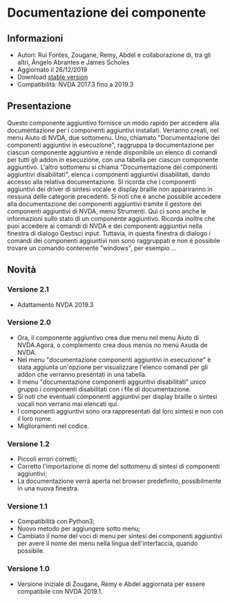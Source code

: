 # Documentazione dei componente #

## Informazioni ##
* Autori: Rui Fontes, Zougane, Remy, Abdel e collaborazione di, tra gli altri, Ângelo Abrantes e James Scholes
* Aggiornato il 26/12/2019
* Download [stable version][1]
* Compatibilità: NVDA 2017.3 fino a 2019.3

## Presentazione ##
Questo componente aggiuntivo fornisce un modo rapido per accedere alla documentazione per i componenti aggiuntivi installati.
Verranno creati, nel menu Aiuto di NVDA, due sottomenu.
Uno, chiamato "Documentazione dei componenti aggiuntivi in esecuzione", raggruppa la documentazione per ciascun componente aggiuntivo e rende disponibile un elenco di comandi per tutti gli addon in esecuzione, con una tabella per ciascun componente aggiuntivo.
L'altro sottomenu si chiama "Documentazione dei componenti aggiuntivi disabilitati", elenca i componenti aggiuntivi disabilitati, dando accesso alla relativa documentazione.
Si ricorda che i componenti aggiuntivi dei driver di sintesi vocale e display braille non appariranno in nessuna delle categorie precedenti.
Si noti che è anche possibile accedere alla documentazione dei componenti aggiuntivi tramite il gestore dei componenti aggiuntivi di NVDA, menu Strumenti. Qui ci sono anche le informazioni sullo stato di un componente aggiuntivo.
Ricorda inoltre che puoi accedere ai comandi di NVDA e dei componenti aggiuntivi nella finestra di dialogo Gestisci input. Tuttavia, in questa finestra di dialogo i comandi dei componenti aggiuntivi non sono raggruppati e non è possibile trovare un comando contenente "windows", per esempio ...

## Novità ##

### Versione 2.1 ###
* Adattamento NVDA 2019.3

### Versione 2.0 ###
* Ora, il componente aggiuntivo crea due menu nel menu Aiuto di NVDA.Agora, o complemento crea dous menús no menú Axuda de NVDA.
* Nel menu "documentazione componenti aggiuntivi in esecuzione" è stata aggiunta un'opzione per visualizzare l'elenco comandi per gli addon che verranno presentati in una tabella.
* Il menu "documentazione componenti aggiuntivi disabilitati" unico gruppo i componenti disabilitati con i file di documentazione.
* Si noti che eventuali componenti aggiuntivi per display braille o sintesi vocali non verrano mai elencati qui.
* I componenti aggiuntivi sono ora rappresentati dal loro sintesi e non con il loro nome.
* Miglioramenti nel codice.

### Versione 1.2 ###
* Piccoli errori corretti;
* Corretto l'importazione di nome del sottomenu di sintesi di componenti aggiuntivi;
* La documentazione verrà aperta nel browser predefinito, possibilmente in una nuova finestra.

### Versione 1.1 ###
* Compatibilità con Python3;
* Nuovo metodo per aggiungere sotto menu;
* Cambiato il nome del voci di menu per sintesi dei componenti aggiuntivi per avere il nome dei menu nella lingua dell'interfaccia, quando possibile.

### Versione 1.0 ###
* Versione iniziale di Zougane, Remy e Abdel aggiornata per essere compatibile con NVDA 2019.1.

[1]: https://github.com/ruifontes/addonsHelp/releases/download/2.1/addonsHelp-2.1.nvda-addon

